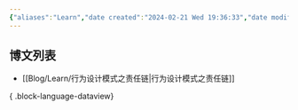 ```yaml
---
{"aliases":"Learn","date created":"2024-02-21 Wed 19:36:33","date modified":"2024-02-21 Wed 19:36:46","dg-publish":true,"permalink":"/Guide/Learn/","dgPassFrontmatter":true}
---
```


## 博文列表

- [[Blog/Learn/行为设计模式之责任链\|行为设计模式之责任链]]

{ .block-language-dataview}
